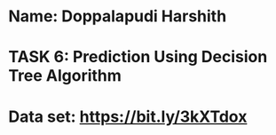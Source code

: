 # Name: Doppalapudi Harshith
# TASK 6:  Prediction Using Decision Tree Algorithm
# Data set:  https://bit.ly/3kXTdox
